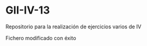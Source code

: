 GII-IV-13
=========

Repositorio para la realización de ejercicios varios de IV

Fichero modificado con éxito
